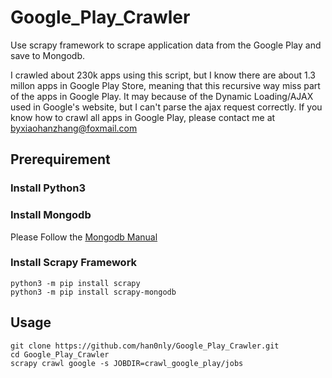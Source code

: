 # Google_Play_Crawler

Use scrapy framework to scrape application data from the Google Play and save to Mongodb.

I crawled about 230k apps using this script, but I know there are about 1.3 millon apps in Google Play Store, meaning that this recursive way miss part of the apps in Google Play. It may because of the Dynamic Loading/AJAX used in Google's website, but I can't parse the ajax request correctly. If you know how to crawl all apps in Google Play, please contact me at byxiaohanzhang@foxmail.com

## Prerequirement

### Install Python3

### Install Mongodb

Please Follow the [Mongodb Manual](https://docs.mongodb.com/manual/installation/)

### Install Scrapy Framework

```
python3 -m pip install scrapy
python3 -m pip install scrapy-mongodb
```

## Usage

```
git clone https://github.com/han0nly/Google_Play_Crawler.git
cd Google_Play_Crawler
scrapy crawl google -s JOBDIR=crawl_google_play/jobs
```
